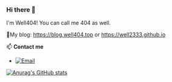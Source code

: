 ### Hi there 👋

I'm Well404! You can call me 404 as well.

📰My blog: https://blog.well404.top or https://well2333.github.io

📫 **Contact me**

* [![Email](https://img.shields.io/badge/Email-well_404@outlook.com-1?style=social&logoColor=fff)](mailto:well_404@outlook.com)

[![Anurag's GitHub stats](https://github-readme-stats.vercel.app/api?username=well2333)](https://github.com/anuraghazra/github-readme-stats)


<!--
**Well2333/Well2333** is a ✨ _special_ ✨ repository because its `README.md` (this file) appears on your GitHub profile.

Here are some ideas to get you started:

- 🔭 I’m currently working on ...
- 🌱 I’m currently learning ...
- 👯 I’m looking to collaborate on ...
- 🤔 I’m looking for help with ...
- 💬 Ask me about ...
- 📫 How to reach me: ...
- 😄 Pronouns: ...
- ⚡ Fun fact: ...
-->

